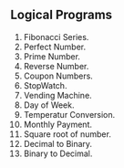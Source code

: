 ## Logical Programs

1. Fibonacci Series.
2. Perfect Number.
3. Prime Number.
4. Reverse Number.
5. Coupon Numbers.
6. StopWatch.
7. Vending Machine.
8. Day of Week.
9. Temperatur Conversion.
10. Monthly Payment.
11. Square root of number.
12. Decimal to Binary.
13. Binary to Decimal.
